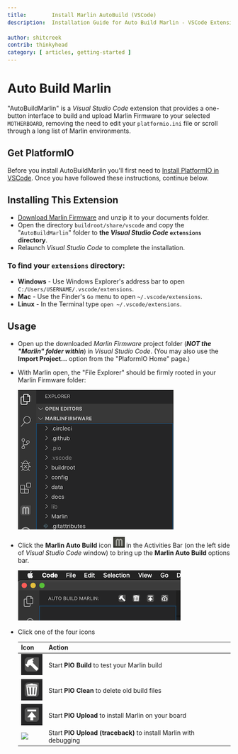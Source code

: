 ```yaml
---
title:        Install Marlin AutoBuild (VSCode)
description:  Installation Guide for Auto Build Marlin - VSCode Extension

author: shitcreek
contrib: thinkyhead
category: [ articles, getting-started ]
---
```


# Auto Build Marlin

"AutoBuildMarlin" is a *Visual Studio Code* extension that provides a one-button interface to build and upload Marlin Firmware to your selected `MOTHERBOARD`, removing the need to edit your `platformio.ini` file or scroll through a long list of Marlin environments.

## Get PlatformIO

Before you install AutoBuildMarlin you'll first need to [Install PlatformIO in VSCode](http://marlinfw.org/docs/basics/install_platformio_vscode.html). Once you have followed these instructions, continue below.

## Installing This Extension

- [Download Marlin Firmware](http://marlinfw.org/meta/download/) and unzip it to your documents folder.
- Open the directory `buildroot/share/vscode` and copy the "`AutoBuildMarlin`" folder to **the *Visual Studio Code* `extensions` directory**.
- Relaunch *Visual Studio Code* to complete the installation.

### To find your `extensions` directory:

- **Windows** - Use Windows Explorer's address bar to open `C:/Users/USERNAME/.vscode/extensions`.
- **Mac** - Use the Finder's `Go` menu to open `~/.vscode/extensions`.
- **Linux** - In the Terminal type `open ~/.vscode/extensions`.

## Usage

- Open up the downloaded *Marlin Firmware* project folder (***NOT the "Marlin" folder within***) in *Visual Studio Code*. (You may also use the **Import Project…** option from the "PlaformIO Home" page.)

- With Marlin open, the "File Explorer" should be firmly rooted in your Marlin Firmware folder:

  ![](https://github.com/MarlinFirmware/Marlin/raw/2.0.x/buildroot/share/vscode/AutoBuildMarlin/img/Activity_bar.png)

- Click the **Marlin Auto Build** icon ![AutoBuild Icon](https://github.com/MarlinFirmware/Marlin/raw/2.0.x/buildroot/share/vscode/AutoBuildMarlin/img/AB_icon.png) in the Activities Bar (on the left side of *Visual Studio Code* window) to bring up the **Marlin Auto Build** options bar.

  ![](https://github.com/MarlinFirmware/Marlin/raw/2.0.x/buildroot/share/vscode/AutoBuildMarlin/img/AB_menu.png)

- Click one of the four icons

  Icon|Action
  ----|------
  ![](https://github.com/MarlinFirmware/Marlin/raw/2.0.x/buildroot/share/vscode/AutoBuildMarlin/img/B_small.png)|Start **PIO Build** to test your Marlin build
  ![](https://github.com/MarlinFirmware/Marlin/raw/2.0.x/buildroot/share/vscode/AutoBuildMarlin/img/C_small.png)|Start **PIO Clean** to delete old build files
  ![](https://github.com/MarlinFirmware/Marlin/raw/2.0.x/buildroot/share/vscode/AutoBuildMarlin/img/U_small.png)|Start **PIO Upload** to install Marlin on your board
  ![](https://github.com/MarlinFirmware/Marlin/raw/2.0.x/buildroot/share/vscode/AutoBuildMarlin/img/Ut_small.png)|Start **PIO Upload (traceback)** to install Marlin with debugging